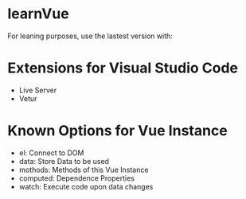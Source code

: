 # learnVue
For leaning purposes, use the lastest version with:
<script src="https://cdn.jsdelivr.net/npm/vue/dist/vue.js"></script>

# Extensions for Visual Studio Code
- Live Server
- Vetur

# Known Options for Vue Instance
- el: Connect to DOM
- data: Store Data to be used
- mothods: Methods of this Vue Instance
- computed: Dependence Properties
- watch: Execute code upon data changes